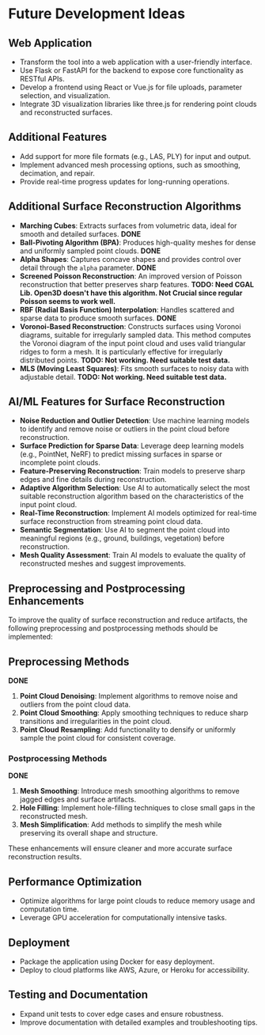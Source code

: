 # Future Development Ideas

## Web Application
- Transform the tool into a web application with a user-friendly interface.
- Use Flask or FastAPI for the backend to expose core functionality as RESTful APIs.
- Develop a frontend using React or Vue.js for file uploads, parameter selection, and visualization.
- Integrate 3D visualization libraries like three.js for rendering point clouds and reconstructed surfaces.

## Additional Features
- Add support for more file formats (e.g., LAS, PLY) for input and output.
- Implement advanced mesh processing options, such as smoothing, decimation, and repair.
- Provide real-time progress updates for long-running operations.

## Additional Surface Reconstruction Algorithms
- **Marching Cubes**: Extracts surfaces from volumetric data, ideal for smooth and detailed surfaces. **DONE**
- **Ball-Pivoting Algorithm (BPA)**: Produces high-quality meshes for dense and uniformly sampled point clouds. **DONE**
- **Alpha Shapes**: Captures concave shapes and provides control over detail through the `alpha` parameter. **DONE**
- **Screened Poisson Reconstruction**: An improved version of Poisson reconstruction that better preserves sharp features. **TODO: Need CGAL Lib. Open3D doesn't have this algorithm. Not Crucial since regular Poisson seems to work well.**
- **RBF (Radial Basis Function) Interpolation**: Handles scattered and sparse data to produce smooth surfaces. **DONE**
- **Voronoi-Based Reconstruction**: Constructs surfaces using Voronoi diagrams, suitable for irregularly sampled data. This method computes the Voronoi diagram of the input point cloud and uses valid triangular ridges to form a mesh. It is particularly effective for irregularly distributed points. **TODO: Not working. Need suitable test data.**
- **MLS (Moving Least Squares)**: Fits smooth surfaces to noisy data with adjustable detail. **TODO: Not working. Need suitable test data.**

## AI/ML Features for Surface Reconstruction

- **Noise Reduction and Outlier Detection**: Use machine learning models to identify and remove noise or outliers in the point cloud before reconstruction.
- **Surface Prediction for Sparse Data**: Leverage deep learning models (e.g., PointNet, NeRF) to predict missing surfaces in sparse or incomplete point clouds.
- **Feature-Preserving Reconstruction**: Train models to preserve sharp edges and fine details during reconstruction.
- **Adaptive Algorithm Selection**: Use AI to automatically select the most suitable reconstruction algorithm based on the characteristics of the input point cloud.
- **Real-Time Reconstruction**: Implement AI models optimized for real-time surface reconstruction from streaming point cloud data.
- **Semantic Segmentation**: Use AI to segment the point cloud into meaningful regions (e.g., ground, buildings, vegetation) before reconstruction.
- **Mesh Quality Assessment**: Train AI models to evaluate the quality of reconstructed meshes and suggest improvements.

## Preprocessing and Postprocessing Enhancements

To improve the quality of surface reconstruction and reduce artifacts, the following preprocessing and postprocessing methods should be implemented:

## Preprocessing Methods
**DONE**
1. **Point Cloud Denoising**: Implement algorithms to remove noise and outliers from the point cloud data.
2. **Point Cloud Smoothing**: Apply smoothing techniques to reduce sharp transitions and irregularities in the point cloud.
3. **Point Cloud Resampling**: Add functionality to densify or uniformly sample the point cloud for consistent coverage.

### Postprocessing Methods
**DONE**
1. **Mesh Smoothing**: Introduce mesh smoothing algorithms to remove jagged edges and surface artifacts.
2. **Hole Filling**: Implement hole-filling techniques to close small gaps in the reconstructed mesh.
3. **Mesh Simplification**: Add methods to simplify the mesh while preserving its overall shape and structure.

These enhancements will ensure cleaner and more accurate surface reconstruction results.

## Performance Optimization
- Optimize algorithms for large point clouds to reduce memory usage and computation time.
- Leverage GPU acceleration for computationally intensive tasks.

## Deployment
- Package the application using Docker for easy deployment.
- Deploy to cloud platforms like AWS, Azure, or Heroku for accessibility.

## Testing and Documentation
- Expand unit tests to cover edge cases and ensure robustness.
- Improve documentation with detailed examples and troubleshooting tips.
